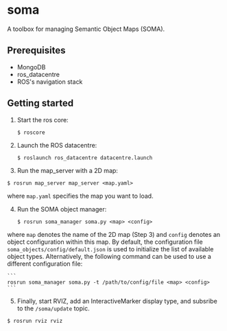 soma
====

A toolbox for managing Semantic Object Maps (SOMA).


Prerequisites
-------------

- MongoDB
- ros_datacentre
- ROS's navigation stack 


Getting started
---------------
1. Start the ros core:

    ```
   $ roscore
    ```
2. Launch the ROS datacentre:

    ```
    $ roslaunch ros_datacentre datacentre.launch
    ```
3. Run the map_server with a 2D map:
  ```
  $ rosrun map_server map_server <map.yaml>
  ```
where `map.yaml` specifies the map you want to load.
    
4. Run the SOMA object manager:

    ```
    $ rosrun soma_manager soma.py <map> <config>
    ```
where `map` denotes the name of the 2D map (Step 3) and `config` denotes an object configuration within this map. By default, the configuration file `soma_objects/config/default.json` is used to initialize the list of available object types. Alternatively, the following command can be used to use a different configuration file:

    ```
    rosrun soma_manager soma.py -t /path/to/config/file <map> <config>
    ```
5. Finally, start RVIZ, add an InteractiveMarker display type, and subsribe to the `/soma/update` topic.

  ```
  $ rosrun rviz rviz
  ```











